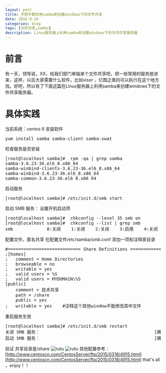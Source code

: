 ```yaml
---
layout: post
title: 手把手教你用samba来创建windows下的文件共享
date: 2016-9-19
categories: blog
tags: [文件共享,samba]
description: Linux服务器上利用samba来创建windows下的文件共享服务器
---
```


# 前言 #

有一天，领导说，XX，给我们部门单独来个文件共享吧，把一些常用的服务放进来，这样，以后大家需要什么软件，比如visor ，亿图之类的可以执行在这个地方找。好吧，所以有了下面这篇在Linux服务器上利用samba来创建windows下的文件共享服务器。

# 具体实践 #
当前系统：centos 6
安装软件
<pre>
yum install samba samba-client samba-swat
</pre>
检查服务是否安装
<pre>
[root@localhost samba]#  rpm -qa | grep samba
samba-3.6.23-36.el6_8.x86_64
samba-winbind-clients-3.6.23-36.el6_8.x86_64
samba-winbind-3.6.23-36.el6_8.x86_64
samba-common-3.6.23-36.el6_8.x86_64
</pre>
启动服务
<pre>
[root@localhost samba]# /etc/init.d/smb start
</pre>
启动 SMB 服务：
设置开机启动项
<pre>
[root@localhost samba]#  chkconfig --level 35 smb on
[root@localhost samba]#  chkconfig --list | grep smb
smb            	0:关闭	1:关闭	2:关闭	3:启用	4:关闭	5:启用	6:关闭
</pre>

配置文件，匿名共享
在配置文件/etc/samba/smb.conf
添加一项和注释家目录
<pre>
#============================ Share Definitions ==============================
;[homes]
;	comment = Home Directories
;	browseable = no
;	writable = yes
;	valid users = %S
;	valid users = MYDOMAIN\%S
[public]
	comment = 技术共享
	path = /share
	public = yes
;	writable = yes    #注释这个其他window不能修改其中文件
</pre>
重启服务生效
<pre>
[root@localhost samba]# /etc/init.d/smb restart
关闭 SMB 服务：                                            [确定]
启动 SMB 服务：                                            [确定]
</pre>
验证
共享目录是/share
![rutu](http://7xwp9m.com1.z0.glb.clouddn.com/samba-1.jpg_jixuege)
![rutu](http://7xwp9m.com1.z0.glb.clouddn.com/samba-2.png_jixuege)
其他配置参考：[http://www.centoscn.com/CentosServer/ftp/2015/0318/4915.html](http://www.centoscn.com/CentosServer/ftp/2015/0318/4915.html)
that's all ，enjoy！！



